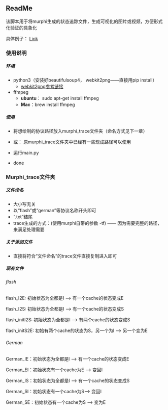 ## ReadMe

该脚本用于将murphi生成的状态追踪文件，生成可视化的图片或视频，方便形式化验证的具象化

具体例子： [Link](https://arabelatso.github.io/2017/05/10/visualization/)

### 使用说明

##### 环境

- python3（安装好beautifulsoup4， webkit2png——直接用pip install）
  - [webkit2png参考链接](https://github.com/adamn/python-webkit2png)
- ffmpeg
  - **ubuntu**： sudo apt-get install ffmpeg  
  - **Mac**：brew install ffmpeg

##### 使用

- 将想绘制的协议路径放入murphi_trace文件夹（命名方式见下一章）
- 或： 原murphi_trace文件夹中已经有一些现成路径可以使用


- 运行main.py
- done

### Murphi_trace文件夹

##### 文件命名

- 大小写无关
- 以“flash”或“german”等协议名称开头即可
- “.txt”结尾
- trace生成的方式：(使用murphi自带的参数 -tf) —— 因为需要完整的路径，来满足处理需要

##### 关于添加文件

- 直接将符合“文件命名”的trace文件直接复制进入即可

##### 现有文件

###### flash

flash_I2E: 初始状态为全都是I —> 有一个cache的状态变成E

flash_I2S: 初始状态为全都是I —> 有一个cache的状态变成S

flash_initI2S: 初始状态为全都是I —> 有两个cache的状态变成S

flash_initS2E: 初始有两个cache的状态为S，另一个为I —> 另一个变为E



###### German

German_IE：初始状态为全都是I —> 有一个cache的状态变成E

German_EI：初始状态有一个cache为E —> 变回I



German_IS：初始状态为全都是I —> 有一个cache的状态变成S

German_SI：初始状态有一个cache为S—> 变回I



German_SE：初始状态有一个cache为S —> 变为E



